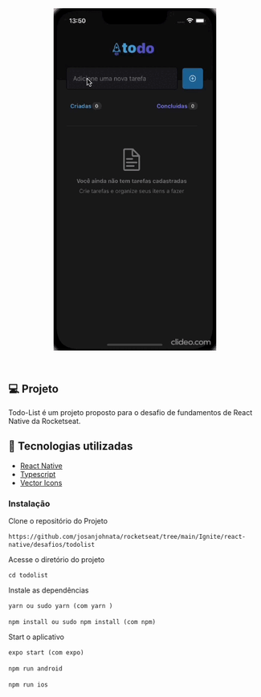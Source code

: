 <div align="center" style="padding-bottom:30px; background:transparent">
<img src ="./src/assets/test-app.gif" style="background:transparent" />
</div>

## 💻 Projeto

Todo-List é um projeto proposto para o desafio de fundamentos de React Native da Rocketseat.

## 🚀 Tecnologias utilizadas

- [React Native](https://reactnative.dev/)
- [Typescript](https://www.typescriptlang.org)
- [Vector Icons](https://github.com/oblador/react-native-vector-icons)

### Instalação

Clone o repositório do Projeto

```
https://github.com/josanjohnata/rocketseat/tree/main/Ignite/react-native/desafios/todolist

```

Acesse o diretório do projeto

```
cd todolist

```

Instale as dependências

```
yarn ou sudo yarn (com yarn )

npm install ou sudo npm install (com npm)

```

Start o aplicativo

```
expo start (com expo)

npm run android

npm run ios

```
